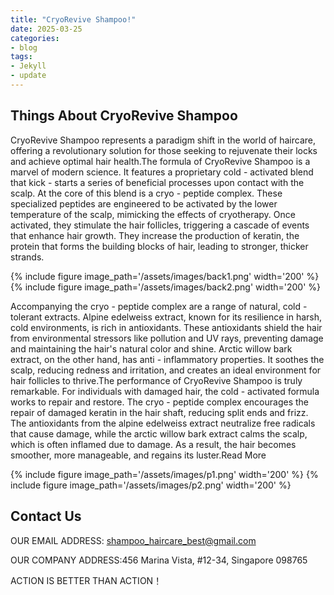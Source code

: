 ```yaml
---
title: "CryoRevive Shampoo!"
date: 2025-03-25
categories:
- blog
tags:
- Jekyll
- update
---
```


## Things About CryoRevive Shampoo

CryoRevive Shampoo represents a paradigm shift in the world of haircare, offering a revolutionary solution for those seeking to rejuvenate their locks and achieve optimal hair health.The formula of CryoRevive Shampoo is a marvel of modern science. It features a proprietary cold - activated blend that kick - starts a series of beneficial processes upon contact with the scalp. At the core of this blend is a cryo - peptide complex. These specialized peptides are engineered to be activated by the lower temperature of the scalp, mimicking the effects of cryotherapy. Once activated, they stimulate the hair follicles, triggering a cascade of events that enhance hair growth. They increase the production of keratin, the protein that forms the building blocks of hair, leading to stronger, thicker strands.

{% include figure image_path='/assets/images/back1.png' width='200' %}
{% include figure image_path='/assets/images/back2.png' width='200' %}

Accompanying the cryo - peptide complex are a range of natural, cold - tolerant extracts. Alpine edelweiss extract, known for its resilience in harsh, cold environments, is rich in antioxidants. These antioxidants shield the hair from environmental stressors like pollution and UV rays, preventing damage and maintaining the hair's natural color and shine. Arctic willow bark extract, on the other hand, has anti - inflammatory properties. It soothes the scalp, reducing redness and irritation, and creates an ideal environment for hair follicles to thrive.The performance of CryoRevive Shampoo is truly remarkable. For individuals with damaged hair, the cold - activated formula works to repair and restore. The cryo - peptide complex encourages the repair of damaged keratin in the hair shaft, reducing split ends and frizz. The antioxidants from the alpine edelweiss extract neutralize free radicals that cause damage, while the arctic willow bark extract calms the scalp, which is often inflamed due to damage. As a result, the hair becomes smoother, more manageable, and regains its luster.Read More

{% include figure image_path='/assets/images/p1.png' width='200' %}
{% include figure image_path='/assets/images/p2.png' width='200' %}


## Contact Us

OUR EMAIL ADDRESS: shampoo_haircare_best@gmail.com

OUR COMPANY ADDRESS:456 Marina Vista, #12-34, Singapore 098765

ACTION IS BETTER THAN ACTION！
